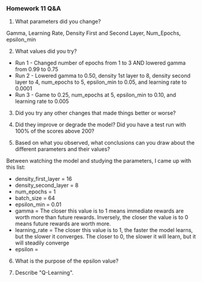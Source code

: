 ### Homework 11 Q&A

1. What parameters did you change?

Gamma, Learning Rate, Density First and Second Layer, Num_Epochs, epsilon_min

2. What values did you try?

- Run 1 - Changed number of epochs from 1 to 3 AND lowered gamma from 0.99 to 0.75  
- Run 2 - Lowered gamma to 0.50, density 1st layer to 8, density second layer to 4, num_epochs to 5, epsilon_min to 0.05, and learning rate to 0.0001
- Run 3 - Game to 0.25, num_epochs at 5, epsilon_min to 0.10, and learning rate to 0.005

3. Did you try any other changes that made things better or worse?



4. Did they improve or degrade the model? Did you have a test run with 100% of the scores above 200?



5. Based on what you observed, what conclusions can you draw about the different parameters and their values?

Between watching the model and studying the parameters, I came up with this list:
- density_first_layer = 16
- density_second_layer = 8
- num_epochs = 1
- batch_size = 64
- epsilon_min = 0.01
- gamma = The closer this value is to 1 means immediate rewards are worth more than future rewards. Inversely, the closer the value is to 0 means future rewards are worth more.
- learning_rate = The closer this value is to 1, the faster the model learns, but the slower it converges. The closer to 0, the slower it will learn, but it will steadily converge
- epsilon = 

6. What is the purpose of the epsilon value?



7. Describe "Q-Learning".

